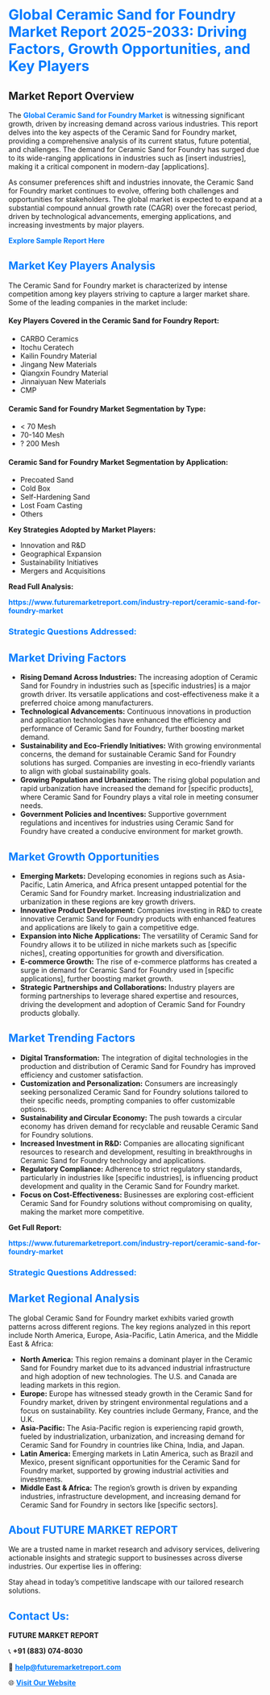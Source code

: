 <h1 style="color: #007BFF;">Global Ceramic Sand for Foundry Market Report 2025-2033: Driving Factors, Growth Opportunities, and Key Players</h1>

<section id="overview">
<h2>Market Report Overview</h2>
<p>The <a href="https://www.futuremarketreport.com/industry-report/ceramic-sand-for-foundry-market" style="color: #007BFF; text-decoration: none;"><strong>Global Ceramic Sand for Foundry Market</strong></a> is witnessing significant growth, driven by increasing demand across various industries. This report delves into the key aspects of the Ceramic Sand for Foundry market, providing a comprehensive analysis of its current status, future potential, and challenges. The demand for Ceramic Sand for Foundry has surged due to its wide-ranging applications in industries such as [insert industries], making it a critical component in modern-day [applications].</p>
<p>As consumer preferences shift and industries innovate, the Ceramic Sand for Foundry market continues to evolve, offering both challenges and opportunities for stakeholders. The global market is expected to expand at a substantial compound annual growth rate (CAGR) over the forecast period, driven by technological advancements, emerging applications, and increasing investments by major players.</p>
</section>

<section id="overview">
<p><a href="https://www.futuremarketreport.com/request-sample/reportId=45548" style="color: #007BFF; text-decoration: none;"><strong>Explore Sample Report Here</strong></a></p>
</section>

<section id="key-players">
<h2 style="color: #007BFF;">Market Key Players Analysis</h2>
<p>The Ceramic Sand for Foundry market is characterized by intense competition among key players striving to capture a larger market share. Some of the leading companies in the market include:</p>
<h4>Key Players Covered in the Ceramic Sand for Foundry Report:</h4>
<ul><li>CARBO Ceramics</li><li>Itochu Ceratech</li><li>Kailin Foundry Material</li><li>Jingang New Materials</li><li>Qiangxin Foundry Material</li><li>Jinnaiyuan New Materials</li><li>CMP</li></ul>
<h4>Ceramic Sand for Foundry Market Segmentation by Type:</h4>
<ul><li>&lt; 70 Mesh</li><li>70-140 Mesh</li><li>? 200 Mesh</li></ul>

<h4>Ceramic Sand for Foundry Market Segmentation by Application:</h4>
<ul><li>Precoated Sand</li><li>Cold Box</li><li>Self-Hardening Sand</li><li>Lost Foam Casting</li><li>Others</li></ul>
<p><strong>Key Strategies Adopted by Market Players:</strong></p>
<ul>
<li>Innovation and R&D</li>
<li>Geographical Expansion</li>
<li>Sustainability Initiatives</li>
<li>Mergers and Acquisitions</li>
</ul>
</section>

<section>
<p><strong>Read Full Analysis: </strong></p><a href="https://www.futuremarketreport.com/industry-report/ceramic-sand-for-foundry-market" style="color: #007BFF; text-decoration: none;"><strong>https://www.futuremarketreport.com/industry-report/ceramic-sand-for-foundry-market</strong></a>
<h3 style="color: #007BFF;">Strategic Questions Addressed:</h3>
</section>

<section id="driving-factors">
<h2 style="color: #007BFF;">Market Driving Factors</h2>
<ul>
<li><strong>Rising Demand Across Industries:</strong> The increasing adoption of Ceramic Sand for Foundry in industries such as [specific industries] is a major growth driver. Its versatile applications and cost-effectiveness make it a preferred choice among manufacturers.</li>
<li><strong>Technological Advancements:</strong> Continuous innovations in production and application technologies have enhanced the efficiency and performance of Ceramic Sand for Foundry, further boosting market demand.</li>
<li><strong>Sustainability and Eco-Friendly Initiatives:</strong> With growing environmental concerns, the demand for sustainable Ceramic Sand for Foundry solutions has surged. Companies are investing in eco-friendly variants to align with global sustainability goals.</li>
<li><strong>Growing Population and Urbanization:</strong> The rising global population and rapid urbanization have increased the demand for [specific products], where Ceramic Sand for Foundry plays a vital role in meeting consumer needs.</li>
<li><strong>Government Policies and Incentives:</strong> Supportive government regulations and incentives for industries using Ceramic Sand for Foundry have created a conducive environment for market growth.</li>
</ul>
</section>

<section id="growth-opportunities">
<h2 style="color: #007BFF;">Market Growth Opportunities</h2>
<ul>
<li><strong>Emerging Markets:</strong> Developing economies in regions such as Asia-Pacific, Latin America, and Africa present untapped potential for the Ceramic Sand for Foundry market. Increasing industrialization and urbanization in these regions are key growth drivers.</li>
<li><strong>Innovative Product Development:</strong> Companies investing in R&D to create innovative Ceramic Sand for Foundry products with enhanced features and applications are likely to gain a competitive edge.</li>
<li><strong>Expansion into Niche Applications:</strong> The versatility of Ceramic Sand for Foundry allows it to be utilized in niche markets such as [specific niches], creating opportunities for growth and diversification.</li>
<li><strong>E-commerce Growth:</strong> The rise of e-commerce platforms has created a surge in demand for Ceramic Sand for Foundry used in [specific applications], further boosting market growth.</li>
<li><strong>Strategic Partnerships and Collaborations:</strong> Industry players are forming partnerships to leverage shared expertise and resources, driving the development and adoption of Ceramic Sand for Foundry products globally.</li>
</ul>
</section>

<section id="trending-factors">
<h2 style="color: #007BFF;">Market Trending Factors</h2>
<ul>
<li><strong>Digital Transformation:</strong> The integration of digital technologies in the production and distribution of Ceramic Sand for Foundry has improved efficiency and customer satisfaction.</li>
<li><strong>Customization and Personalization:</strong> Consumers are increasingly seeking personalized Ceramic Sand for Foundry solutions tailored to their specific needs, prompting companies to offer customizable options.</li>
<li><strong>Sustainability and Circular Economy:</strong> The push towards a circular economy has driven demand for recyclable and reusable Ceramic Sand for Foundry solutions.</li>
<li><strong>Increased Investment in R&D:</strong> Companies are allocating significant resources to research and development, resulting in breakthroughs in Ceramic Sand for Foundry technology and applications.</li>
<li><strong>Regulatory Compliance:</strong> Adherence to strict regulatory standards, particularly in industries like [specific industries], is influencing product development and quality in the Ceramic Sand for Foundry market.</li>
<li><strong>Focus on Cost-Effectiveness:</strong> Businesses are exploring cost-efficient Ceramic Sand for Foundry solutions without compromising on quality, making the market more competitive.</li>
</ul>
</section>

<section>
<p><strong>Get Full Report: </strong></p><a href="https://www.futuremarketreport.com/industry-report/ceramic-sand-for-foundry-market" style="color: #007BFF; text-decoration: none;"><strong>https://www.futuremarketreport.com/industry-report/ceramic-sand-for-foundry-market</strong></a>
<h3 style="color: #007BFF;">Strategic Questions Addressed:</h3>
</section>


<section id="regional-analysis">
<h2 style="color: #007BFF;">Market Regional Analysis</h2>
<p>The global Ceramic Sand for Foundry market exhibits varied growth patterns across different regions. The key regions analyzed in this report include North America, Europe, Asia-Pacific, Latin America, and the Middle East & Africa:</p>
<ul>
<li><strong>North America:</strong> This region remains a dominant player in the Ceramic Sand for Foundry market due to its advanced industrial infrastructure and high adoption of new technologies. The U.S. and Canada are leading markets in this region.</li>
<li><strong>Europe:</strong> Europe has witnessed steady growth in the Ceramic Sand for Foundry market, driven by stringent environmental regulations and a focus on sustainability. Key countries include Germany, France, and the U.K.</li>
<li><strong>Asia-Pacific:</strong> The Asia-Pacific region is experiencing rapid growth, fueled by industrialization, urbanization, and increasing demand for Ceramic Sand for Foundry in countries like China, India, and Japan.</li>
<li><strong>Latin America:</strong> Emerging markets in Latin America, such as Brazil and Mexico, present significant opportunities for the Ceramic Sand for Foundry market, supported by growing industrial activities and investments.</li>
<li><strong>Middle East & Africa:</strong> The region’s growth is driven by expanding industries, infrastructure development, and increasing demand for Ceramic Sand for Foundry in sectors like [specific sectors].</li>
</ul>
</section>

<footer>
<h2 style="color: #007BFF;">About FUTURE MARKET REPORT</h2>
<p>We are a trusted name in market research and advisory services, delivering actionable insights and strategic support to businesses across diverse industries. Our expertise lies in offering:</p>

<p>Stay ahead in today’s competitive landscape with our tailored research solutions.</p>

<h2 style="color: #007BFF;">Contact Us:</h2>
<p><strong>FUTURE MARKET REPORT</strong></p>
<p>📞 <strong>+91 (883) 074-8030</strong></p>
<p>📧 <strong><a href="mailto:help@futuremarketreport.com" style="color: #007BFF;">help@futuremarketreport.com</a></strong></p>
<p>🌐 <strong><a href="https://www.futuremarketreport.com/" style="color: #007BFF;">Visit Our Website</a></strong></p>
</footer>